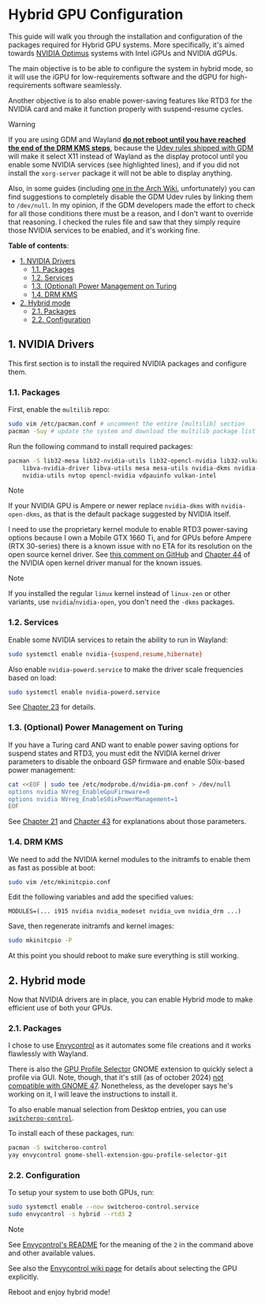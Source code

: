 # Hybrid GPU Configuration

This guide will walk you through the installation and configuration of the packages
required for Hybrid GPU systems. More specifically, it's aimed towards [NVIDIA Optimus](https://wiki.archlinux.org/title/NVIDIA_Optimus)
systems with Intel iGPUs and NVIDIA dGPUs.

The main objective is to be able to configure the system in hybrid mode, so it will
use the iGPU for low-requirements software and the dGPU for high-requirements
software seamlessly.

Another objective is to also enable power-saving features like RTD3 for the
NVIDIA card and make it function properly with suspend-resume cycles.

> [!WARNING]
>
> If you are using GDM and Wayland <u>**do not reboot until you have reached the
> end of the [DRM KMS](#14-drm-kms) steps**</u>, because the
> [Udev rules shipped with GDM](https://gitlab.gnome.org/GNOME/gdm/-/blob/main/data/61-gdm.rules.in?ref_type=heads#L48-L56)
> will make it select X11 instead of Wayland as the display protocol until you
> enable some NVIDIA services (see highlighted lines), and if you did not
> install the `xorg-server` package it will not be able to display anything.
>
> Also, in some guides (including [one in the Arch Wiki](https://wiki.archlinux.org/title/GDM#Wayland_and_the_proprietary_NVIDIA_driver),
> unfortunately) you can find suggestions to completely disable the GDM Udev
> rules by linking them to `/dev/null`.
> In my opinion, if the GDM developers made the effort to check
> for all those conditions there must be a reason, and I don't want
> to override that reasoning. I checked the rules file and saw that they simply
> require those NVIDIA services to be enabled, and it's working fine.

**Table of contents**:
<!-- TOC -->
- [1. NVIDIA Drivers](#1-nvidia-drivers)
  - [1.1. Packages](#11-packages)
  - [1.2. Services](#12-services)
  - [1.3. (Optional) Power Management on Turing](#13-optional-power-management-on-turing)
  - [1.4. DRM KMS](#14-drm-kms)
- [2. Hybrid mode](#2-hybrid-mode)
  - [2.1. Packages](#21-packages)
  - [2.2. Configuration](#22-configuration)
<!-- /TOC -->

## 1. NVIDIA Drivers

This first section is to install the required NVIDIA packages and configure them.

### 1.1. Packages

First, enable the `multilib` repo:

```bash
sudo vim /etc/pacman.conf # uncomment the entire [multilib] section
pacman -Suy # update the system and download the multilib package list
```

Run the following command to install required packages:

```bash
pacman -S lib32-mesa lib32-nvidia-utils lib32-opencl-nvidia lib32-vulkan-intel\
    libva-nvidia-driver libva-utils mesa mesa-utils nvidia-dkms nvidia-settings\
    nvidia-utils nvtop opencl-nvidia vdpauinfo vulkan-intel
```

> [!NOTE]
>
> If your NVIDIA GPU is Ampere or newer replace `nvidia-dkms` with `nvidia-open-dkms`,
> as that is the default package suggested by NVIDIA itself.
>
> I need to use the proprietary kernel module to enable RTD3 power-saving options
> because I own a Mobile GTX 1660 Ti, and for GPUs before Ampere (RTX 30-series)
> there is a known issue with no ETA for its resolution on the open source
> kernel driver. See [this comment on GitHub](https://github.com/NVIDIA/open-gpu-kernel-modules/issues/640#issuecomment-2186652596)
> and [Chapter 44](https://download.nvidia.com/XFree86/Linux-x86_64/560.35.03/README/kernel_open.html)
> of the NVIDIA open kernel driver manual for the known issues.

> [!NOTE]
>
> If you installed the regular `linux` kernel instead of `linux-zen` or
> other variants, use `nvidia`/`nvidia-open`, you don't need the `-dkms` packages.

### 1.2. Services

Enable some NVIDIA services to retain the ability to run in Wayland:

```bash
sudo systemctl enable nvidia-{suspend,resume,hibernate}
```

Also enable `nvidia-powerd.service` to make the driver scale frequencies
based on load:

```bash
sudo systemctl enable nvidia-powerd.service
```

See [Chapter 23](https://us.download.nvidia.com/XFree86/Linux-x86_64/560.35.03/README/dynamicboost.html)
for details.

### 1.3. (Optional) Power Management on Turing

If you have a Turing card AND want to enable power saving options for suspend
states and RTD3, you must edit the NVIDIA kernel driver parameters to disable
the onboard GSP firmware and enable S0ix-based power management:

```bash
cat <<EOF | sudo tee /etc/modprobe.d/nvidia-pm.conf > /dev/null
options nvidia NVreg_EnableGpuFirmware=0
options nvidia NVreg_EnableS0ixPowerManagement=1
EOF
```

See [Chapter 21](https://download.nvidia.com/XFree86/Linux-x86_64/560.35.03/README/powermanagement.html)
and [Chapter 43](https://download.nvidia.com/XFree86/Linux-x86_64/560.35.03/README/gsp.html)
for explanations about those parameters.

### 1.4. DRM KMS

We need to add the NVIDIA kernel modules to the initramfs to enable them as
fast as possible at boot:

```bash
sudo vim /etc/mkinitcpio.conf
```

Edit the following variables and add the specified values:

```plaintext
MODULES=(... i915 nvidia nvidia_modeset nvidia_uvm nvidia_drm ...)
```

Save, then regenerate initramfs and kernel images:

```bash
sudo mkinitcpio -P
```

At this point you should reboot to make sure everything is still working.

## 2. Hybrid mode

Now that NVIDIA drivers are in place, you can enable Hybrid mode to make efficient
use of both your GPUs.

### 2.1. Packages

I chose to use [Envycontrol](https://github.com/bayasdev/envycontrol)
as it automates some file creations and it works flawlessly with Wayland.

There is also the [GPU Profile Selector](https://github.com/LorenzoMorelli/GPU_profile_selector)
GNOME extension to quickly select a profile via GUI. Note, though, that it's still
(as of october 2024) [not compatible with GNOME 47](https://github.com/LorenzoMorelli/GPU_profile_selector/issues/23).
Nonetheless, as the developer says he's working on it, I will leave the
instructions to install it.

To also enable manual selection from Desktop entries, you can use [`switcheroo-control`](https://wiki.archlinux.org/title/PRIME#Gnome_integration).

To install each of these packages, run:

```bash
pacman -S switcheroo-control
yay envycontrol gnome-shell-extension-gpu-profile-selector-git
```

### 2.2. Configuration

To setup your system to use both GPUs, run:

```bash
sudo systemctl enable --now switcheroo-control.service
sudo envycontrol -s hybrid --rtd3 2
```

> [!NOTE]
>
> See [Envycontrol's README](https://github.com/bayasdev/envycontrol?tab=readme-ov-file#hybrid)
> for the meaning of the `2` in the command above and other available values.
>
> See also the [Envycontrol wiki page](https://github.com/bayasdev/envycontrol/wiki/Frequently-Asked-Questions#hybrid)
> for details about selecting the GPU explicitly.

Reboot and enjoy hybrid mode!
